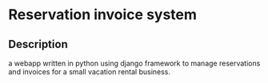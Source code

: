 # Reservation invoice system

## Description

a webapp written in python using django framework to manage reservations and invoices for a small vacation rental business.